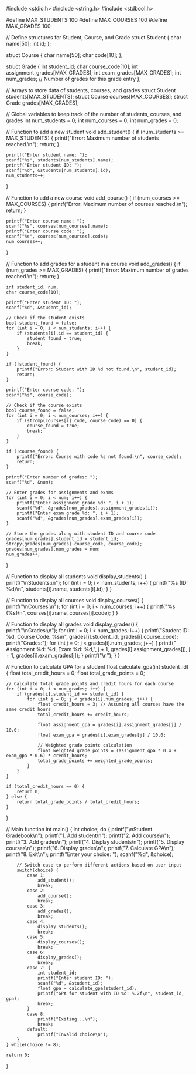 #include <stdio.h>
#include <string.h>
#include <stdbool.h>

#define MAX_STUDENTS 100
#define MAX_COURSES 100
#define MAX_GRADES 100

// Define structures for Student, Course, and Grade
struct Student {
    char name[50];
    int id;
};

struct Course {
    char name[50];
    char code[10];
};

struct Grade {
    int student_id;
    char course_code[10];
    int assignment_grades[MAX_GRADES];
    int exam_grades[MAX_GRADES];
    int num_grades; // Number of grades for this grade entry
};

// Arrays to store data of students, courses, and grades
struct Student students[MAX_STUDENTS];
struct Course courses[MAX_COURSES];
struct Grade grades[MAX_GRADES];

// Global variables to keep track of the number of students, courses, and grades
int num_students = 0;
int num_courses = 0;
int num_grades = 0;

// Function to add a new student
void add_student() {
    if (num_students >= MAX_STUDENTS) {
        printf("Error: Maximum number of students reached.\n");
        return;
    }

    printf("Enter student name: ");
    scanf("%s", students[num_students].name);
    printf("Enter student ID: ");
    scanf("%d", &students[num_students].id);
    num_students++;
}

// Function to add a new course
void add_course() {
    if (num_courses >= MAX_COURSES) {
        printf("Error: Maximum number of courses reached.\n");
        return;
    }

    printf("Enter course name: ");
    scanf("%s", courses[num_courses].name);
    printf("Enter course code: ");
    scanf("%s", courses[num_courses].code);
    num_courses++;
}

// Function to add grades for a student in a course
void add_grades() {
    if (num_grades >= MAX_GRADES) {
        printf("Error: Maximum number of grades reached.\n");
        return;
    }

    int student_id, num;
    char course_code[10];

    printf("Enter student ID: ");
    scanf("%d", &student_id);

    // Check if the student exists
    bool student_found = false;
    for (int i = 0; i < num_students; i++) {
        if (students[i].id == student_id) {
            student_found = true;
            break;
        }
    }

    if (!student_found) {
        printf("Error: Student with ID %d not found.\n", student_id);
        return;
    }

    printf("Enter course code: ");
    scanf("%s", course_code);

    // Check if the course exists
    bool course_found = false;
    for (int i = 0; i < num_courses; i++) {
        if (strcmp(courses[i].code, course_code) == 0) {
            course_found = true;
            break;
        }
    }

    if (!course_found) {
        printf("Error: Course with code %s not found.\n", course_code);
        return;
    }

    printf("Enter number of grades: ");
    scanf("%d", &num);

    // Enter grades for assignments and exams
    for (int i = 0; i < num; i++) {
        printf("Enter assignment grade %d: ", i + 1);
        scanf("%d", &grades[num_grades].assignment_grades[i]);
        printf("Enter exam grade %d: ", i + 1);
        scanf("%d", &grades[num_grades].exam_grades[i]);
    }

    // Store the grades along with student ID and course code
    grades[num_grades].student_id = student_id;
    strcpy(grades[num_grades].course_code, course_code);
    grades[num_grades].num_grades = num;
    num_grades++;
}

// Function to display all students
void display_students() {
    printf("\nStudents:\n");
    for (int i = 0; i < num_students; i++) {
        printf("%s (ID: %d)\n", students[i].name, students[i].id);
    }
}

// Function to display all courses
void display_courses() {
    printf("\nCourses:\n");
    for (int i = 0; i < num_courses; i++) {
        printf("%s (%s)\n", courses[i].name, courses[i].code);
    }
}

// Function to display all grades
void display_grades() {
    printf("\nGrades:\n");
    for (int i = 0; i < num_grades; i++) {
        printf("Student ID: %d, Course Code: %s\n", grades[i].student_id, grades[i].course_code);
        printf("Grades:");
        for (int j = 0; j < grades[i].num_grades; j++) {
            printf(" Assignment %d: %d, Exam %d: %d,", j + 1, grades[i].assignment_grades[j], j + 1, grades[i].exam_grades[j]);
        }
        printf("\n");
    }
}

// Function to calculate GPA for a student
float calculate_gpa(int student_id) {
    float total_credit_hours = 0;
    float total_grade_points = 0;

    // Calculate total grade points and credit hours for each course
    for (int i = 0; i < num_grades; i++) {
        if (grades[i].student_id == student_id) {
            for (int j = 0; j < grades[i].num_grades; j++) {
                float credit_hours = 3; // Assuming all courses have the same credit hours
                total_credit_hours += credit_hours;

                float assignment_gpa = grades[i].assignment_grades[j] / 10.0;
                float exam_gpa = grades[i].exam_grades[j] / 10.0;

                // Weighted grade points calculation
                float weighted_grade_points = (assignment_gpa * 0.4 + exam_gpa * 0.6) * credit_hours;
                total_grade_points += weighted_grade_points;
            }
        }
    }

    if (total_credit_hours == 0) {
        return 0;
    } else {
        return total_grade_points / total_credit_hours;
    }
}

// Main function
int main() {
    int choice;
    do {
        printf("\nStudent Gradebook\n");
        printf("1. Add student\n");
        printf("2. Add course\n");
        printf("3. Add grades\n");
        printf("4. Display students\n");
        printf("5. Display courses\n");
        printf("6. Display grades\n");
        printf("7. Calculate GPA\n");
        printf("8. Exit\n");
        printf("Enter your choice: ");
        scanf("%d", &choice);

        // Switch case to perform different actions based on user input
        switch(choice) {
            case 1:
                add_student();
                break;
            case 2:
                add_course();
                break;
            case 3:
                add_grades();
                break;
            case 4:
                display_students();
                break;
            case 5:
                display_courses();
                break;
            case 6:
                display_grades();
                break;
            case 7: {
                int student_id;
                printf("Enter student ID: ");
                scanf("%d", &student_id);
                float gpa = calculate_gpa(student_id);
                printf("GPA for student with ID %d: %.2f\n", student_id, gpa);
                break;
            }
            case 8:
                printf("Exiting...\n");
                break;
            default:
                printf("Invalid choice\n");
        }
    } while(choice != 8);

    return 0;
}
